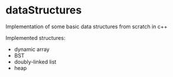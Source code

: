 # dataStructures
Implementation of some basic data structures from scratch in c++

Implemented structures:
- dynamic array
- BST
- doubly-linked list
- heap
